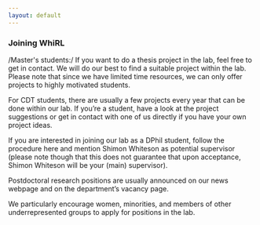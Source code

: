 ```yaml
---
layout: default
---
```


### Joining WhiRL

/Master's students:/ If you want to do a thesis project in the lab, feel free to get in contact. We will do our best to find a suitable project within the lab. Please note that since we have limited time resources, we can only offer projects to highly motivated students.

For CDT students, there are usually a few projects every year that can be done within our lab. If you’re a student, have a look at the project suggestions or get in contact with one of us directly if you have your own project ideas.

If you are interested in joining our lab as a DPhil student, follow the procedure here and mention Shimon Whiteson as potential supervisor (please note though that this does not guarantee that upon acceptance, Shimon Whiteson will be your (main) supervisor).

Postdoctoral research positions are usually announced on our news webpage and on the department’s vacancy page.

We particularly encourage women, minorities, and members of other underrepresented groups to apply for positions in the lab.
